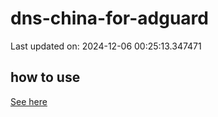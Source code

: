 # dns-china-for-adguard

Last updated on: 2024-12-06 00:25:13.347471

## how to use

[See here](https://github.com/AdguardTeam/AdGuardHome/wiki/Configuration#upstreams-from-file)